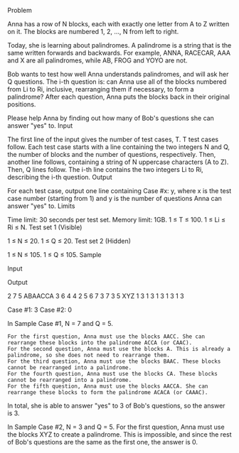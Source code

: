Problem

Anna has a row of N blocks, each with exactly one letter from A to Z written on it. The blocks are numbered 1, 2, ..., N from left to right.

Today, she is learning about palindromes. A palindrome is a string that is the same written forwards and backwards. For example, ANNA, RACECAR, AAA and X are all palindromes, while AB, FROG and YOYO are not.

Bob wants to test how well Anna understands palindromes, and will ask her Q questions. The i-th question is: can Anna use all of the blocks numbered from Li to Ri, inclusive, rearranging them if necessary, to form a palindrome? After each question, Anna puts the blocks back in their original positions.

Please help Anna by finding out how many of Bob's questions she can answer "yes" to.
Input

The first line of the input gives the number of test cases, T. T test cases follow. Each test case starts with a line containing the two integers N and Q, the number of blocks and the number of questions, respectively. Then, another line follows, containing a string of N uppercase characters (A to Z). Then, Q lines follow. The i-th line contains the two integers Li to Ri, describing the i-th question.
Output

For each test case, output one line containing Case #x: y, where x is the test case number (starting from 1) and y is the number of questions Anna can answer "yes" to.
Limits

Time limit: 30 seconds per test set.
Memory limit: 1GB.
1 ≤ T ≤ 100. 1 ≤ Li ≤ Ri ≤ N.
Test set 1 (Visible)

1 ≤ N ≤ 20.
1 ≤ Q ≤ 20.
Test set 2 (Hidden)

1 ≤ N ≤ 105.
1 ≤ Q ≤ 105.
Sample

Input
  	
Output
 

2
7 5
ABAACCA
3 6
4 4
2 5
6 7
3 7
3 5
XYZ
1 3
1 3
1 3
1 3
1 3

  

	

Case #1: 3
Case #2: 0


  

In Sample Case #1, N = 7 and Q = 5.

    For the first question, Anna must use the blocks AACC. She can rearrange these blocks into the palindrome ACCA (or CAAC).
    For the second question, Anna must use the blocks A. This is already a palindrome, so she does not need to rearrange them.
    For the third question, Anna must use the blocks BAAC. These blocks cannot be rearranged into a palindrome.
    For the fourth question, Anna must use the blocks CA. These blocks cannot be rearranged into a palindrome.
    For the fifth question, Anna must use the blocks AACCA. She can rearrange these blocks to form the palindrome ACACA (or CAAAC). 

In total, she is able to answer "yes" to 3 of Bob's questions, so the answer is 3.

In Sample Case #2, N = 3 and Q = 5. For the first question, Anna must use the blocks XYZ to create a palindrome. This is impossible, and since the rest of Bob's questions are the same as the first one, the answer is 0. 